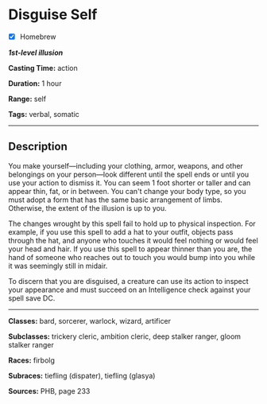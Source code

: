 # Disguise Self

- [x] Homebrew

***1st-level illusion***

**Casting Time:** action

**Duration:** 1 hour

**Range:** self

**Tags:** verbal, somatic

---

## Description
You make yourself&mdash;including your clothing, armor, weapons, and other belongings on your person&mdash;look different until the spell ends or until you use your action to dismiss it.
You can seem 1 foot shorter or taller and can appear thin, fat, or in between.
You can't change your body type, so you must adopt a form that has the same basic arrangement of limbs.
Otherwise, the extent of the illusion is up to you.

The changes wrought by this spell fail to hold up to physical inspection.
For example, if you use this spell to add a hat to your outfit, objects pass through the hat, and anyone who touches it would feel nothing or would feel your head and hair.
If you use this spell to appear thinner than you are, the hand of someone who reaches out to touch you would bump into you while it was seemingly still in midair.

To discern that you are disguised, a creature can use its action to inspect your appearance and must succeed on an Intelligence check against your spell save DC.

---

**Classes:** bard, sorcerer, warlock, wizard, artificer

**Subclasses:** trickery cleric, ambition cleric, deep stalker ranger, gloom stalker ranger

**Races:** firbolg

**Subraces:** tiefling (dispater), tiefling (glasya)

**Sources:** PHB, page 233
